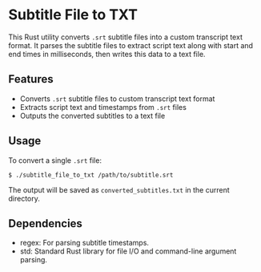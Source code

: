 # Subtitle File to TXT

This Rust utility converts `.srt` subtitle files into a custom transcript text format. It parses the subtitle files to extract script text along with start and end times in milliseconds, then writes this data to a text file.

## Features

- Converts `.srt` subtitle files to custom transcript text format
- Extracts script text and timestamps from `.srt` files
- Outputs the converted subtitles to a text file

## Usage

To convert a single `.srt` file:
```shell
$ ./subtitle_file_to_txt /path/to/subtitle.srt
```

The output will be saved as `converted_subtitles.txt` in the current directory.

## Dependencies

- regex: For parsing subtitle timestamps.
- std: Standard Rust library for file I/O and command-line argument parsing.